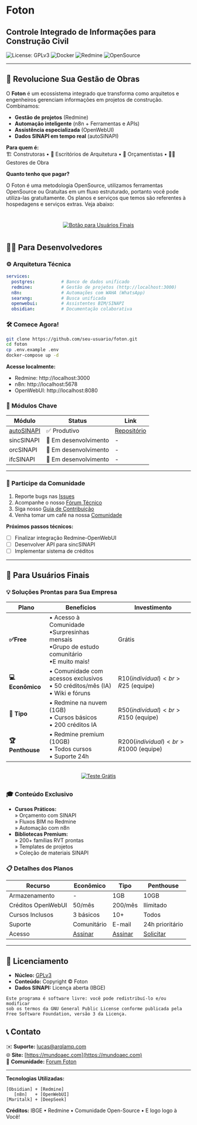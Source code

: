 # **Foton**  
## Controle Integrado de Informações para Construção Civil  

![License: GPLv3](https://img.shields.io/badge/License-GPLv3-blue) ![Docker](https://img.shields.io/badge/Docker-Compose-2496ED) ![Redmine](https://img.shields.io/badge/Redmine-6.0-red) ![OpenSource](https://img.shields.io/badge/Open_Source-✓-brightgreen)  

---

## **🚀 Revolucione Sua Gestão de Obras**  

O **Foton** é um ecossistema integrado que transforma como arquitetos e engenheiros gerenciam informações em projetos de construção. Combinamos:  

- **Gestão de projetos** (Redmine)  
- **Automação inteligente** (n8n + Ferramentas e APIs)  
- **Assistência especializada** (OpenWebUI)  
- **Dados SINAPI em tempo real** (autoSINAPI)  

**Para quem é:**  
🏗️ Construtoras • 📐 Escritórios de Arquitetura • 🧮 Orçamentistas • 👷‍♂️ Gestores de Obra

**Quanto tenho que pagar?**

O Foton é uma metodologia OpenSource, utilizamos ferramentas OpenSource ou Gratuítas em um fluxo estruturado, portanto você pode utiliza-las gratuítamente. Os planos e serviços que temos são referentes à hospedagens e serviços extras. Veja abaixo:

<div align="center" style="margin: 40px 0;">

  <a href="#-para-usuários-finais">
      <img src="https://img.shields.io/badge/QUERO_SABER_MAIS:-PLANOS_E_SERVIÇOS-FF6F61?style=for-the-badge&logo=git&logoColor=white" alt="Botão para Usuários Finais">
  </a>
</div>

## **👨‍💻 Para Desenvolvedores**  

### **⚙️ Arquitetura Técnica**  

```yaml
services:
  postgres:          # Banco de dados unificado
  redmine:           # Gestão de projetos (http://localhost:3000)
  n8n:               # Automações com WAHA (WhatsApp)
  searxng:           # Busca unificada
  openwebui:         # Assistentes BIM/SINAPI
  obsidian:          # Documentação colaborativa
```

### **🛠️ Comece Agora!**  
```bash
git clone https://github.com/seu-usuario/foton.git
cd foton
cp .env.example .env
docker-compose up -d
```

**Acesse localmente:**  
- Redmine: http://localhost:3000  
- n8n: http://localhost:5678  
- OpenWebUI: http://localhost:8080  

### **🧩 Módulos Chave**  
| Módulo | Status | Link |  
|--------|--------|------|  
| [autoSINAPI](https://github.com/LAMP-LUCAS/AutoSINAPI) | ✅ Produtivo | [Repositório](https://github.com/LAMP-LUCAS/AutoSINAPI) |  
| sincSINAPI | 🚧 Em desenvolvimento | - |  
| orcSINAPI | 🚧 Em desenvolvimento | - |  
| ifcSINAPI | 🚧 Em desenvolvimento | - |  

---

### **🌱 Participe da Comunidade**  
1. Reporte bugs nas [Issues](https://github.com/LAMP-LUCAS/foton/issues)  
2. Acompanhe o nosso [Fórum Técnico](https://comunidade.mundoaec.com)  
3. Siga nosso [Guia de Contribuição](CONTRIBUTING.md)
4. Venha tomar um café na nossa [Comunidade](https://comunidade.mundoaec.com/coffee)  

**Próximos passos técnicos:**  
- [ ] Finalizar integração Redmine-OpenWebUI
- [ ] Desenvolver API para sincSINAPI  
- [ ] Implementar sistema de créditos  

---

## **👤 Para Usuários Finais**  

### **💡 Soluções Prontas para Sua Empresa**  

| Plano | Benefícios | Investimento |  
|-------|------------|--------------|  
|**✅Free**|• Acesso à Comunidade<br>•Surpresinhas mensais<br>•Grupo de estudo comunitário<br>•E muito mais!| Grátis |
| **💻 Econômico** | • Comunidade com acessos exclusívos<br>• 50 créditos/mês (IA)<br>• Wiki e fóruns | R$10 (individual)<br>R$25 (equipe) |  
| **🚀 Tipo** | • Redmine na nuvem (1GB)<br>• Cursos básicos<br>• 200 créditos IA | R$50 (individual)<br>R$150 (equipe) |  
| **🏆 Penthouse** | • Redmine premium (10GB)<br>• Todos cursos<br>• Suporte 24h | R$200 (individual)<br>R$1000 (equipe) |  

<div align="center" style="margin: 30px 0;">
  <a href="https://mundoaec.com/assinatura">
    <img src="https://img.shields.io/badge/EXPERIMENTE_GRÁTIS-30_DIAS-DD0031?style=for-the-badge&logo=openaccess&logoColor=white" alt="Teste Grátis">
  </a>
</div>

### **🎓 Conteúdo Exclusivo**  
- **Cursos Práticos:**  
  » Orçamento com SINAPI  
  » Fluxos BIM no Redmine  
  » Automação com n8n  
- **Bibliotecas Premium:**  
  » 200+ famílias RVT prontas  
  » Templates de projetos  
  » Coleção de materiais SINAPI  

### **📋 Detalhes dos Planos**  
| Recurso | Econômico | Tipo | Penthouse |  
|---------|-----------|------|----------|  
| Armazenamento | - | 1GB | 10GB |  
| Créditos OpenWebUI | 50/mês | 200/mês | Ilimitado |  
| Cursos Inclusos | 3 básicos | 10+ | Todos |  
| Suporte | Comunitário | E-mail | 24h prioritário |  
| Acesso | [Assinar](https://mundoaec.com/assinatura?plano=economico) | [Assinar](https://mundoaec.com/assinatura?plano=tipo) | [Solicitar](https://mundoaec.com/penthouse) |  

---

## **📜 Licenciamento**  
- **Núcleo:** [GPLv3](LICENSE)  
- **Conteúdo:** Copyright © Foton  
- **Dados SINAPI:** Licença aberta (IBGE)  

```
Este programa é software livre: você pode redistribuí-lo e/ou modificar
sob os termos da GNU General Public License conforme publicada pela
Free Software Foundation, versão 3 da Licença.
```

## **📞 Contato**  
✉️ **Suporte:** lucas@arqlamp.com  
🌐 **Site:** [https://mundoaec.com](https://mundoaec.com)  
💬 **Comunidade:** [Forum Foton](https://comunidade.mundoaec.com)  

---

**Tecnologias Utilizadas:**  

    [Obsidian] + [Redmine]
       [n8n]   + [OpenWebUI]
    [Maritalk] + [DeepSeek]

**Créditos:** IBGE • Redmine • Comunidade Open-Source • E logo logo à Você!

